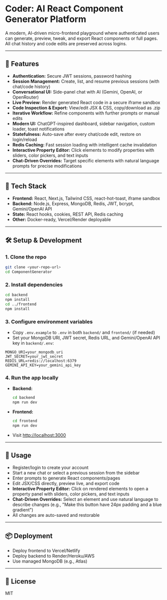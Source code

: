 # Coder: AI React Component Generator Platform

A modern, AI-driven micro-frontend playground where authenticated users can generate, preview, tweak, and export React components or full pages. All chat history and code edits are preserved across logins.

---

## 🚀 Features
- **Authentication:** Secure JWT sessions, password hashing
- **Session Management:** Create, list, and resume previous sessions (with chat/code history)
- **Conversational UI:** Side-panel chat with AI (Gemini, OpenAI, or OpenRouter)
- **Live Preview:** Render generated React code in a secure iframe sandbox
- **Code Inspection & Export:** View/edit JSX & CSS, copy/download as .zip
- **Iterative Workflow:** Refine components with further prompts or manual edits
- **Modern UI:** ChatGPT-inspired dashboard, sidebar navigation, custom loader, toast notifications
- **Statefulness:** Auto-save after every chat/code edit, restore on login/reload
- **Redis Caching:** Fast session loading with intelligent cache invalidation
- **Interactive Property Editor:** Click elements to modify properties with sliders, color pickers, and text inputs
- **Chat-Driven Overrides:** Target specific elements with natural language prompts for precise modifications

---

## 🧰 Tech Stack
- **Frontend:** React, Next.js, Tailwind CSS, react-hot-toast, iframe sandbox
- **Backend:** Node.js, Express, MongoDB, Redis, JWT, bcrypt, Gemini/OpenAI API
- **State:** React hooks, cookies, REST API, Redis caching
- **Other:** Docker-ready, Vercel/Render deployable

---

## 🛠️ Setup & Development

### 1. Clone the repo
```bash
git clone <your-repo-url>
cd ComponentGenerator
```

### 2. Install dependencies
```bash
cd backend
npm install
cd ../frontend
npm install
```

### 3. Configure environment variables
- Copy `.env.example` to `.env` in both `backend/` and `frontend/` (if needed)
- Set your MongoDB URI, JWT secret, Redis URL, and Gemini/OpenAI API key in `backend/.env`:
```
MONGO_URI=your_mongodb_uri
JWT_SECRET=your_jwt_secret
REDIS_URL=redis://localhost:6379
GEMINI_API_KEY=your_gemini_api_key
```

### 4. Run the app locally
- **Backend:**
  ```bash
  cd backend
  npm run dev
  ```
- **Frontend:**
  ```bash
  cd frontend
  npm run dev
  ```
- Visit [http://localhost:3000](http://localhost:3000)

---

## 📝 Usage
- Register/login to create your account
- Start a new chat or select a previous session from the sidebar
- Enter prompts to generate React components/pages
- Edit JSX/CSS directly, preview live, and export code
- **Interactive Property Editor:** Click on rendered elements to open a property panel with sliders, color pickers, and text inputs
- **Chat-Driven Overrides:** Select an element and use natural language to describe changes (e.g., "Make this button have 24px padding and a blue gradient")
- All changes are auto-saved and restorable

---

## 📦 Deployment
- Deploy frontend to Vercel/Netlify
- Deploy backend to Render/Heroku/AWS
- Use managed MongoDB (e.g., Atlas)

---

## 📄 License
MIT 